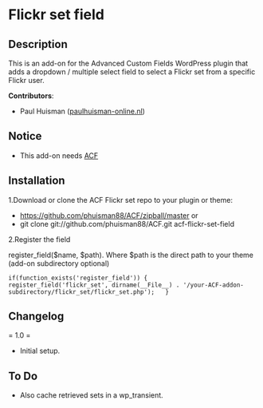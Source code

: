 ﻿Flickr set field
=============

## Description

This is an add-on for the Advanced Custom Fields WordPress plugin that adds a dropdown / multiple select field to select a Flickr set from a specific Flickr user.

**Contributors**:

* Paul Huisman	([paulhuisman-online.nl](http://www.paulhuisman-online.nl))

## Notice

- This add-on needs [ACF](http://www.advancedcustomfields.com/) 


## Installation

1.Download or clone the ACF Flickr set repo to your plugin or theme:  
* https://github.com/phuisman88/ACF/zipball/master or  
* git clone git://github.com/phuisman88/ACF.git acf-flickr-set-field  

2.Register the field 

register_field($name, $path). Where $path is the direct path to your theme (add-on subdirectory optional)

`if(function_exists('register_field')) {    
	register_field('flickr_set', dirname(__File__) . '/your-ACF-addon-subdirectory/flickr_set/flickr_set.php');  
}`  

## Changelog

= 1.0 =
* Initial setup.

## To Do
- Also cache retrieved sets in a wp_transient.